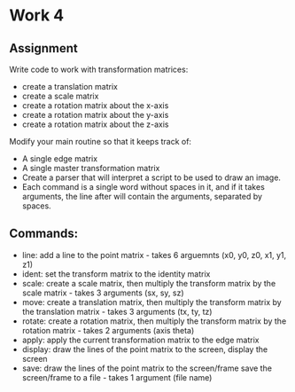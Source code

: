 # Work 4
## Assignment
Write code to work with transformation matrices:
* create a translation matrix
* create a scale matrix
* create a rotation matrix about the x-axis
* create a rotation matrix about the y-axis
* create a rotation matrix about the z-axis

Modify your main routine so that it keeps track of:
* A single edge matrix
* A single master transformation matrix
* Create a parser that will interpret a script to be used to draw an image.
* Each command is a single word without spaces in it, and if it takes arguments, the line after will contain the arguments, separated by spaces. 

## Commands:
* line: add a line to the point matrix -  takes 6 arguemnts (x0, y0, z0, x1, y1, z1)
* ident: set the transform matrix to the identity matrix
* scale: create a scale matrix, then multiply the transform matrix by the scale matrix -  takes 3 arguments (sx, sy, sz)
* move: create a translation matrix, then multiply the transform matrix by the translation matrix - takes 3 arguments (tx, ty, tz)
* rotate: create a rotation matrix, then multiply the transform matrix by the rotation matrix - takes 2 arguments (axis theta)
* apply: apply the current transformation matrix to the edge matrix
* display: draw the lines of the point matrix to the screen, display the screen
* save: draw the lines of the point matrix to the screen/frame save the screen/frame to a file - takes 1 argument (file name)

